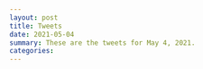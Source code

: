 ```yaml
---
layout: post
title: Tweets
date: 2021-05-04
summary: These are the tweets for May 4, 2021.
categories:
---
```



